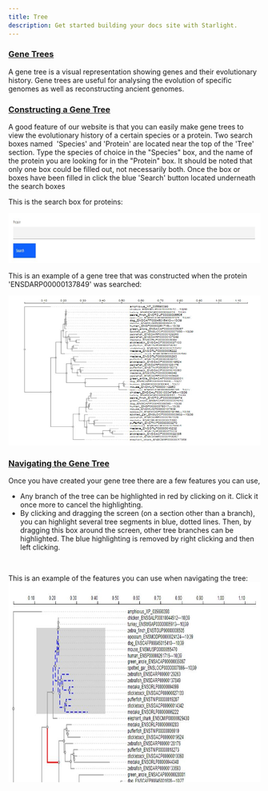 ```yaml
---
title: Tree
description: Get started building your docs site with Starlight.
---
```


### <u>Gene Trees </u>

A gene tree is a visual representation showing genes and their evolutionary history. Gene trees are useful for analysing the evolution of specific genomes as well as reconstructing ancient genomes.

### <u> Constructing a Gene Tree </u>

A good feature of our website is that you can easily make gene trees to view the evolutionary history of a certain species or a protein. Two search boxes named  'Species' and 'Protein' are located near the top of the 'Tree' section. Type the species of choice in the "Species" box, and the name of the protein you are looking for in the "Protein" box. It should be noted that only one box could be filled out, not necessarily both. Once the box or boxes have been filled in click the blue 'Search' button located underneath the search boxes

This is the search box for proteins:

<img src="/src/assets/tree_search.jpg"
width="1000"
height="100"/>

This is an example of a gene tree that was constructed when the protein 'ENSDARP00000137849' was searched:

<img src="/src/assets/tree.jpg"
width="700"
height="300" />

### <u> Navigating the Gene Tree </u>

Once you have created your gene tree there are a few features you can use,

<ul>
<li>Any branch of the tree can be highlighted in red by clicking on it. Click it once more to cancel the highlighting.</li>
<li>By clicking and dragging the screen (on a section other than a branch), you can highlight several tree segments in blue, dotted lines. Then, by dragging this box around the screen, other tree branches can be highlighted. The blue highlighting is removed by right clicking and then left clicking.</li>
</ul>
<br>

This is an example of the features you can use when navigating the tree:
<img src="/src/assets/tree_features.jpg"
width="900"
height="400" />

